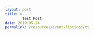 ```yaml
---
layout: post
title: >-
        Test Post
date: 2019-05-24
permalink: /resources/event-listings/tt
---
```

